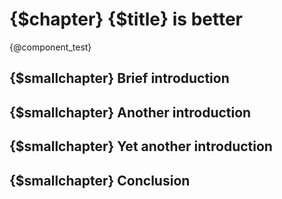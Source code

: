 # {$chapter} {$title} is better

{@component_test}

## {$smallchapter} Brief introduction

## {$smallchapter} Another introduction

## {$smallchapter} Yet another introduction

## {$smallchapter} Conclusion
